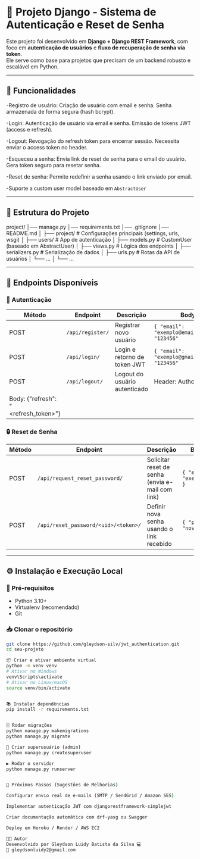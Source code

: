 # 📌 Projeto Django - Sistema de Autenticação e Reset de Senha

Este projeto foi desenvolvido em **Django + Django REST Framework**, com foco em **autenticação de usuários** e **fluxo de recuperação de senha via token**.  
Ele serve como base para projetos que precisam de um backend robusto e escalável em Python.

---

## 🚀 Funcionalidades

-Registro de usuário:
Criação de usuário com email e senha.
Senha armazenada de forma segura (hash bcrypt).

-Login:
Autenticação de usuário via email e senha.
Emissão de tokens JWT (access e refresh).

-Logout:
Revogação do refresh token para encerrar sessão.
Necessita enviar o access token no header.

-Esqueceu a senha:
Envia link de reset de senha para o email do usuário.
Gera token seguro para resetar senha.

-Reset de senha:
Permite redefinir a senha usando o link enviado por email.

-Suporte a custom user model baseado em `AbstractUser`

---

## 📂 Estrutura do Projeto
project/
│── manage.py
│── requirements.txt
│── .gitignore
│── README.md
│
├── project/ # Configurações principais (settings, urls, wsgi)
│
├── users/ # App de autenticação
│ ├── models.py # CustomUser (baseado em AbstractUser)
│ ├── views.py # Lógica dos endpoints
│ ├── serializers.py # Serialização de dados
│ ├── urls.py # Rotas da API de usuários
│ └── ...
│
└── ...


---

## 🔗 Endpoints Disponíveis

### 🔑 Autenticação

| Método | Endpoint                  | Descrição                     | Body Exemplo |
|--------|---------------------------|--------------------------------|--------------|
| POST   | `/api/register/`          | Registrar novo usuário         | `{ "email": "exemplo@email.com","password": "123456"` |
| POST   | `/api/login/`             | Login e retorno de token JWT   | `{ "email": "exemplo@gmail.com","password": "123456"` |
| POST   | `/api/logout/`            | Logout do usuário autenticado  |  Header: Authorization: Bearer <access>
Body: {"refresh": "<refresh_token>"} |

### 🔒 Reset de Senha

| Método | Endpoint                                           | Descrição                                      | Body Exemplo |
|--------|----------------------------------------------------|------------------------------------------------|--------------|
| POST   | `/api/request_reset_password/`                     | Solicitar reset de senha (envia e-mail com link) | `{ "email": "exemplo@email.com" }` |
| POST   | `/api/reset_password/<uid>/<token>/`               | Definir nova senha usando o link recebido       | `{ "password": "novasenha123" }` |

---

## ⚙️ Instalação e Execução Local

### 🔧 Pré-requisitos

- Python 3.10+  
- Virtualenv (recomendado)  
- Git  

### 📥 Clonar o repositório

```bash
git clone https://github.com/gleydson-silv/jwt_authentication.git
cd seu-projeto

📦 Criar e ativar ambiente virtual
python -m venv venv
# Ativar no Windows
venv\Scripts\activate
# Ativar no Linux/macOS
source venv/bin/activate


📚 Instalar dependências
pip install -r requirements.txt


🗄️ Rodar migrações
python manage.py makemigrations
python manage.py migrate

👤 Criar superusuário (admin)
python manage.py createsuperuser

▶️ Rodar o servidor
python manage.py runserver


📌 Próximos Passos (Sugestões de Melhorias)

Configurar envio real de e-mails (SMTP / SendGrid / Amazon SES)

Implementar autenticação JWT com djangorestframework-simplejwt

Criar documentação automática com drf-yasg ou Swagger

Deploy em Heroku / Render / AWS EC2

👨‍💻 Autor
Desenvolvido por Gleydson Luidy Batista da Silva 💻
📧 gleydsonluidy2@gmail.com

